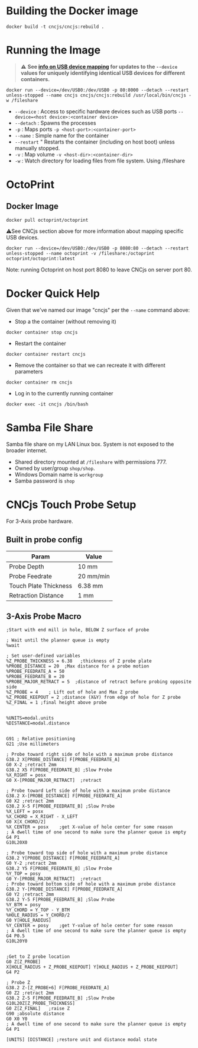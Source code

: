 # Building the Docker image
````
docker build -t cncjs/cncjs:rebuild .
````

# Running the Image

> ⚠️ **See [info on USB device mapping](usb-device-mapping.md) for updates to the `--device` values for uniquely identifying identical USB devices for different containers.**

````
docker run --device=/dev/USB0:/dev/USB0 -p 80:8000 --detach --restart unless-stopped --name cncjs cncjs/cncjs:rebuild /usr/local/bin/cncjs -w /fileshare
````
* `--device`     : Access to specific hardware devices such as USB ports `--device=<host device>:<container device>`
* `--detach`     : Spawns the processes
* `-p`           : Maps ports `-p <host-port>:<container-port>`
* `--name`       : Simple name for the container
* `--restart`    " Restarts the container (including on host boot) unless manually stopped.
* `-v`           : Map volume `-v <host-dir>:<container-dir>`
* `-w`           : Watch directory for loading files from file system.  Using /fileshare

# OctoPrint

## Docker Image
````
docker pull octoprint/octoprint
````

⚠️See CNCjs section above for more information about mapping specific USB devices.

````
docker run --device=/dev/USB0:/dev/USB0 -p 8080:80 --detach --restart unless-stopped --name octoprint -v /fileshare:/octoprint octoprint/octoprint:latest
````

Note: running Octoprint on host port 8080 to leave CNCjs on server port 80.


# Docker Quick Help

Given that we've named our image "cncjs" per the `--name` command above:

* Stop a the container (without removing it)
````
docker container stop cncjs
````
* Restart the container
````
docker container restart cncjs
````
* Remove the container so that we can recreate it with different parameters
````
docker container rm cncjs
````
* Log in to the currently running container
````
docker exec -it cncjs /bin/bash
````

# Samba File Share

Samba file share on my LAN Linux box.  System is not exposed to the broader internet.

* Shared directory mounted at `/fileshare` with permissions 777.
* Owned by user/group `shop/shop`.
* Windows Domain name is `workgroup`
* Samba password is `shop`

# CNCjs Touch Probe Setup

For 3-Axis probe hardware.

## Built in probe config

| Param | Value |
| ----- | ----- |
| Probe Depth | 10 mm |
| Probe Feedrate | 20 mm/min |
| Touch Plate Thickness | 6.38 mm |
| Retraction Distance | 1 mm |

## 3-Axis Probe Macro

````
;Start with end mill in hole, BELOW Z surface of probe

; Wait until the planner queue is empty
%wait

; Set user-defined variables
%Z_PROBE_THICKNESS = 6.38	;thickness of Z probe plate
%PROBE_DISTANCE = 20  ;Max distance for a probe motion
%PROBE_FEEDRATE_A = 50
%PROBE_FEEDRATE_B = 20
%PROBE_MAJOR_RETRACT = 5  ;distance of retract before probing opposite side
%Z_PROBE = 4	; Lift out of hole and Max Z probe
%Z_PROBE_KEEPOUT = 2 ;distance (X&Y) from edge of hole for Z probe 
%Z_FINAL = 1 ;final height above probe


%UNITS=modal.units
%DISTANCE=modal.distance


G91 ; Relative positioning
G21 ;Use millimeters

; Probe toward right side of hole with a maximum probe distance
G38.2 X[PROBE_DISTANCE] F[PROBE_FEEDRATE_A]
G0 X-2 ;retract 2mm
G38.2 X5 F[PROBE_FEEDRATE_B] ;Slow Probe
%X_RIGHT = posx
G0 X-[PROBE_MAJOR_RETRACT]	;retract

; Probe toward Left side of hole with a maximum probe distance
G38.2 X-[PROBE_DISTANCE] F[PROBE_FEEDRATE_A]
G0 X2 ;retract 2mm
G38.2 X-5 F[PROBE_FEEDRATE_B] ;Slow Probe
%X_LEFT = posx
%X_CHORD = X_RIGHT - X_LEFT
G0 X[X_CHORD/2]
%X_CENTER = posx	;get X-value of hole center for some reason
; A dwell time of one second to make sure the planner queue is empty
G4 P1
G10L20X0

; Probe toward top side of hole with a maximum probe distance
G38.2 Y[PROBE_DISTANCE] F[PROBE_FEEDRATE_A]
G0 Y-2 ;retract 2mm
G38.2 Y5 F[PROBE_FEEDRATE_B] ;Slow Probe
%Y_TOP = posy
G0 Y-[PROBE_MAJOR_RETRACT]	;retract
; Probe toward bottom side of hole with a maximum probe distance
G38.2 Y-[PROBE_DISTANCE] F[PROBE_FEEDRATE_A]
G0 Y2 ;retract 2mm
G38.2 Y-5 F[PROBE_FEEDRATE_B] ;Slow Probe
%Y_BTM = posy
%Y_CHORD = Y_TOP - Y_BTM
%HOLE_RADIUS = Y_CHORD/2
G0 Y[HOLE_RADIUS]
%Y_CENTER = posy	;get Y-value of hole center for some reason
; A dwell time of one second to make sure the planner queue is empty
G4 P0.5
G10L20Y0


;Get to Z probe location
G0 Z[Z_PROBE]
X[HOLE_RADIUS + Z_PROBE_KEEPOUT] Y[HOLE_RADIUS + Z_PROBE_KEEPOUT]
G4 P2

; Probe Z
G38.2 Z-[Z_PROBE+6] F[PROBE_FEEDRATE_A]
G0 Z2 ;retract 2mm
G38.2 Z-5 F[PROBE_FEEDRATE_B] ;Slow Probe
G10L20Z[Z_PROBE_THICKNESS]
G0 Z[Z_FINAL]	;raise Z
G90	;absolute distance
G0 X0 Y0
; A dwell time of one second to make sure the planner queue is empty
G4 P1

[UNITS] [DISTANCE] ;restore unit and distance modal state
````

